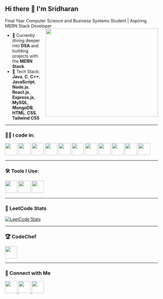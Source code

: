
## Hi there 👋 I'm Sridharan

Final Year Computer Science and Business Systems Student | Aspiring MERN Stack Developer  
<img align="right" width="370" height="290" src="https://raw.githubusercontent.com/devicons/devicon/master/icons/javascript/javascript-original.gif">

- 🌱 Currently diving deeper into **DSA** and building projects with the **MERN Stack**.
- 🔧 Tech Stack: **Java**, **C**, **C++**, **JavaScript**, **Node.js**, **React.js**, **Express.js**, **MySQL**, **MongoDB**, **HTML**, **CSS**, **Tailwind CSS**

---

### 👨‍💻 I code in:
<p>
<img height="40" src="https://img.icons8.com/color/48/java-coffee-cup-logo.png"/>
<img height="40" src="https://img.icons8.com/color/48/c-programming.png"/>
<img height="40" src="https://img.icons8.com/color/48/c-plus-plus-logo.png"/>
<img height="40" src="https://img.icons8.com/color/48/javascript--v1.png"/>
<img height="40" src="https://img.icons8.com/color/48/nodejs.png"/>
<img height="40" src="https://img.icons8.com/color/48/react-native.png"/>
<img height="40" src="https://img.icons8.com/color/48/mysql-logo.png"/>
<img height="40" src="https://img.icons8.com/color/48/mongodb.png"/>
<img height="40" src="https://img.icons8.com/color/48/html-5--v1.png"/>
<img height="40" src="https://img.icons8.com/color/48/css3.png"/>
<img height="40" src="https://img.icons8.com/color/48/tailwindcss.png"/>
</p>

---

### 🛠 Tools I Use:
<p>
<img height="40" src="https://img.icons8.com/color/48/visual-studio-code-2019.png"/>
<img height="40" src="https://img.icons8.com/color/48/figma--v1.png"/>
<img height="40" src="https://upload.wikimedia.org/wikipedia/commons/5/57/ServiceNow_logo.svg"/>
</p>

---

### 🧠 LeetCode Stats
[![LeetCode Stats](https://leetcard.jacoblin.cool/SRIDHARAN_G?ext=contest&theme=dark)](https://leetcode.com/u/SRIDHARAN_G/)

---

### 🏆 CodeChef
[<img height="40" src="https://img.icons8.com/external-tal-revivo-shadow-tal-revivo/48/external-codechef-a-global-competitive-programming-platform-and-a-direct-initiative-by-directi-logo-shadow-tal-revivo.png"/>](https://www.codechef.com/users/sridharan_g)

---

### 🔗 Connect with Me
<p>
<a href="https://www.linkedin.com/in/sridharan-g-411943267">
  <img height="40" src="https://img.icons8.com/color/48/linkedin.png"/>
</a>
<a href="https://leetcode.com/u/SRIDHARAN_G/">
  <img height="40" src="https://upload.wikimedia.org/wikipedia/commons/1/19/LeetCode_logo_black.png"/>
</a>
<a href="https://www.codechef.com/users/sridharan_g">
  <img height="40" src="https://img.icons8.com/external-tal-revivo-shadow-tal-revivo/48/external-codechef-a-global-competitive-programming-platform-and-a-direct-initiative-by-directi-logo-shadow-tal-revivo.png"/>
</a>
</p>
